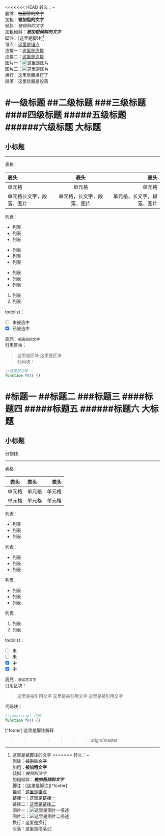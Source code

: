 <<<<<<< HEAD
转义：\~  
删除：~~被删除的文字~~  
加粗：**被加粗的文字**  
倾斜：*被倾斜的文字*  
加粗倾斜：***被加粗倾斜的文字***  
脚注：[这里是脚注][^foot]  
锚点：[这里是锚点](#anchor)  
连接一：[这里是连接](http://www.github.com/yandou/)  
连接二：[这里是连接][link]  
图片一：![这里是图片](http://www.github.com/favicon.ico)  
图片二：![这里是图片][img]  
换行：这里后面换行了  
段落：这里后面是段落

#一级标题
##二级标题
###三级标题
####四级标题
#####五级标题
######六级标题
大标题
=  
小标题
-  

---  
表格：

|表头|表头|表头|
|:---|:---:|---:|
|单元格|单元格|单元格|
|单元格长文字，段落，图片|单元格，长文字，段落，图片|单元格，长文字，段落，图片|  

列表：  
- 列表
- 列表
- 列表

* 列表
* 列表
* 列表

+ 列表
+ 列表
+ 列表

1. 列表
2. 列表

todolist：  
- [ ] 未被选中
- [x] 已被选中

高亮：`被高亮的文字`  
引用区块：  
> 这里是区块
> 这里是区块  
代码块：
```javascript
//这里是注释
function fn() {}
```



<div id="anchor"></div>

[img]: http://www.github.com/favicon.ico
[link]: http://www.github.com/yandou/
[^foot]: 这里是被脚注的文字
=======
转义：\~  
删除：~~被删除文字~~  
加粗：**被加粗文字**  
倾斜：*被倾斜文字*  
加粗倾斜：***被加粗倾斜文字***  
脚注：[这里是脚注][^footer]  
锚点：[这里是锚点](#anchor)  
链接一：[这里是链接一](http://www.github.com/yandou/)  
链接二：[这里是链接二][link]  
图片一：![这里是图片一描述](http://www.github.com/favicon.ico)  
图片二：![这里是图片二描述][img]  
换行：这里是换行  
段落：这里是段落

#标题一
##标题二
###标题三
####标题四
#####标题五
######标题六
大标题
=
小标题
-
分割线

---  
表格：

|表头|表头|表头|
|:---:|:---|---:|
|单元格|单元格|单元格|
|单元格|单元格|单元格|

列表：  
- 列表
- 列表
- 列表

列表：
+ 列表
+ 列表
+ 列表

列表：
* 列表
* 列表
* 列表

列表：
1. 列表
2. 列表


todolist：

- [ ] 未
- [ ] 未
- [x] 中
- [x] 中

高亮：`被高亮文字`  
引用区块：  
> 这里是被引用文字
> 这里是被引用文字
> 这里是被引用文字

代码块：
```javascript
//javascript 注释
function fn() {}
```


<div id="anchor"></div>
[^footer]:这里是脚注解释

[img]: http://www.github.com/favicon.ico
[link]: http://www.github.com/yandou/
>>>>>>> origin/master
